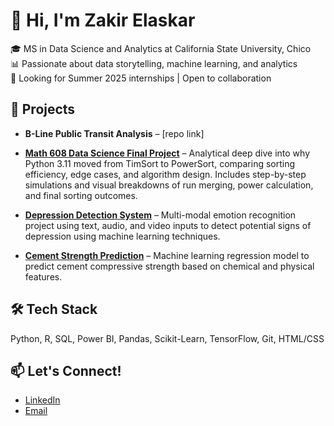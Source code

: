 # 👋 Hi, I'm Zakir Elaskar

🎓 MS in Data Science and Analytics at California State University, Chico  
📊 Passionate about data storytelling, machine learning, and analytics  
💼 Looking for Summer 2025 internships | Open to collaboration  

## 🚀 Projects
- **B-Line Public Transit Analysis** – [repo link]
- **[Math 608 Data Science Final Project](https://github.com/zakelaskar/Math608-DataScienceProject)** – Analytical deep dive into why Python 3.11 moved from TimSort to PowerSort, comparing sorting efficiency, edge cases, and algorithm design. Includes step-by-step simulations and visual breakdowns of run merging, power calculation, and final sorting outcomes.

- **[Depression Detection System](https://github.com/zakelaskar/depression-detection-system)** – Multi-modal emotion recognition project using text, audio, and video inputs to detect potential signs of depression using machine learning techniques.

- **[Cement Strength Prediction](https://github.com/zakelaskar/cement-strength-prediction)** – Machine learning regression model to predict cement compressive strength based on chemical and physical features.
  

## 🛠️ Tech Stack
Python, R, SQL, Power BI, Pandas, Scikit-Learn, TensorFlow, Git, HTML/CSS

## 📫 Let's Connect!
- [LinkedIn](https://www.linkedin.com/in/zakelaskar/)
- [Email](mailto:zelaskar@csuchico.edu)

